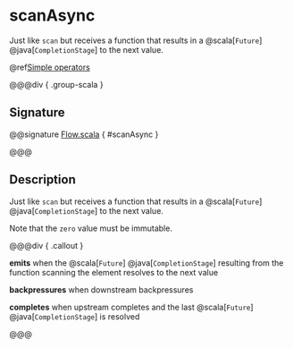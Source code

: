 # scanAsync

Just like `scan` but receives a function that results in a @scala[`Future`] @java[`CompletionStage`] to the next value.

@ref[Simple operators](../index.md#simple-operators)

@@@div { .group-scala }

## Signature

@@signature [Flow.scala]($akka$/akka-stream/src/main/scala/akka/stream/scaladsl/Flow.scala) { #scanAsync }

@@@

## Description

Just like `scan` but receives a function that results in a @scala[`Future`] @java[`CompletionStage`] to the next value.

Note that the `zero` value must be immutable.


@@@div { .callout }

**emits** when the @scala[`Future`] @java[`CompletionStage`] resulting from the function scanning the element resolves to the next value

**backpressures** when downstream backpressures

**completes** when upstream completes and the last @scala[`Future`] @java[`CompletionStage`] is resolved

@@@

